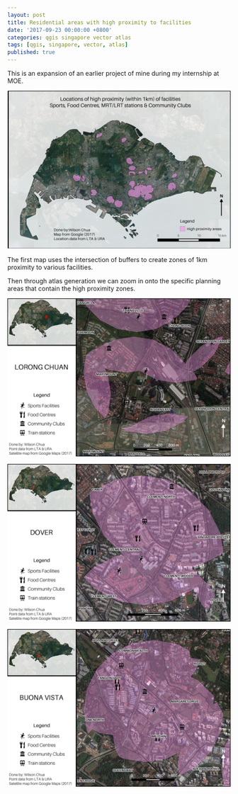 ```yaml
---
layout: post
title: Residential areas with high proximity to facilities
date: '2017-09-23 00:00:00 +0800'
categories: qgis singapore vector atlas
tags: [qgis, singapore, vector, atlas]
published: true
---
```

This is an expansion of an earlier project of mine during my internship at MOE.

![Overview](/img/2017-09-23-Residential_areas_with_high_proximity_to_Facilities/Overview.jpeg "Overview")

The first map uses the intersection of buffers to create zones of 1km proximity to various facilities.

Then through atlas generation we can zoom in onto the specific planning areas that contain the high proximity zones.

![Lorong Chuan Planning Zone](/img/2017-09-23-Residential_areas_with_high_proximity_to_Facilities/Atlas_LorongChuan.jpg "Lorong Chuan Planning Zone")

![Dover Planning Zone](/img/2017-09-23-Residential_areas_with_high_proximity_to_Facilities/Atlas_Dover.jpg "Dover Planning Zone")

![Buona Vista Planning Zone](/img/2017-09-23-Residential_areas_with_high_proximity_to_Facilities/Atlas_BuonaVista.jpg "Buona Vista Planning Zone")
